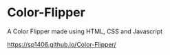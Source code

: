 # Color-Flipper
A Color Flipper made using HTML, CSS and Javascript

https://sp1406.github.io/Color-Flipper/
